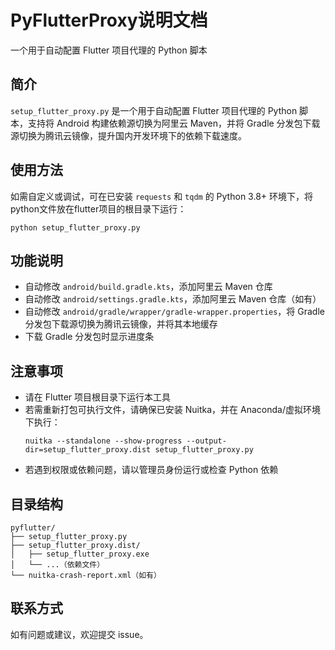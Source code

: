 # PyFlutterProxy说明文档
一个用于自动配置 Flutter 项目代理的 Python 脚本

## 简介

`setup_flutter_proxy.py` 是一个用于自动配置 Flutter 项目代理的 Python 脚本，支持将 Android 构建依赖源切换为阿里云 Maven，并将 Gradle 分发包下载源切换为腾讯云镜像，提升国内开发环境下的依赖下载速度。

## 使用方法

如需自定义或调试，可在已安装 `requests` 和 `tqdm` 的 Python 3.8+ 环境下，将python文件放在flutter项目的根目录下运行：

```shell
python setup_flutter_proxy.py
```

## 功能说明
- 自动修改 `android/build.gradle.kts`，添加阿里云 Maven 仓库
- 自动修改 `android/settings.gradle.kts`，添加阿里云 Maven 仓库（如有）
- 自动修改 `android/gradle/wrapper/gradle-wrapper.properties`，将 Gradle 分发包下载源切换为腾讯云镜像，并将其本地缓存
- 下载 Gradle 分发包时显示进度条

## 注意事项
- 请在 Flutter 项目根目录下运行本工具
- 若需重新打包可执行文件，请确保已安装 Nuitka，并在 Anaconda/虚拟环境下执行：
  ```shell
  nuitka --standalone --show-progress --output-dir=setup_flutter_proxy.dist setup_flutter_proxy.py
  ```
- 若遇到权限或依赖问题，请以管理员身份运行或检查 Python 依赖

## 目录结构
```
pyflutter/
├── setup_flutter_proxy.py
├── setup_flutter_proxy.dist/
│   ├── setup_flutter_proxy.exe
│   └── ...（依赖文件）
└── nuitka-crash-report.xml（如有）
```

## 联系方式
如有问题或建议，欢迎提交 issue。
